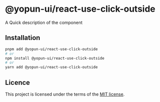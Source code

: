 # @yopun-ui/react-use-click-outside

A Quick description of the component

## Installation

```sh
pnpm add @yopun-ui/react-use-click-outside
# or
npm install @yopun-ui/react-use-click-outside
# or
yarn add @yopun-ui/react-use-click-outside
```

## Licence

This project is licensed under the terms of the
[MIT license](https://github.com/yopundotcom/yopun-ui/blob/master/LICENSE).
